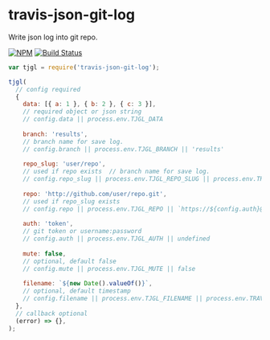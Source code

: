 # travis-json-git-log

Write json log into git repo.

[![NPM](https://img.shields.io/npm/v/travis-json-git-log.svg)](https://www.npmjs.com/package/travis-json-git-log)
[![Build Status](https://travis-ci.org/evolvator/travis-json-git-log.svg?branch=master)](https://travis-ci.org/evolvator/travis-json-git-log)

```js
var tjgl = require('travis-json-git-log');

tjgl(
  // config required
  {
    data: [{ a: 1 }, { b: 2 }, { c: 3 }],
    // required object or json string
    // config.data || process.env.TJGL_DATA
    
    branch: 'results',
    // branch name for save log.
    // config.branch || process.env.TJGL_BRANCH || 'results'
    
    repo_slug: 'user/repo',
    // used if repo exists  // branch name for save log.
    // config.repo_slug || process.env.TJGL_REPO_SLUG || process.env.TRAVIS_REPO_SLUG || undefined
    
    repo: 'http://github.com/user/repo.git',
    // used if repo_slug exists
    // config.repo || process.env.TJGL_REPO || `https://${config.auth}@github.com/${config.repo_slug}.git` || undefined
    
    auth: 'token',
    // git token or username:password
    // config.auth || process.env.TJGL_AUTH || undefined
    
    mute: false,
    // optional, default false
    // config.mute || process.env.TJGL_MUTE || false
    
    filename: `${new Date().valueOf()}`,
    // optional, default timestamp
    // config.filename || process.env.TJGL_FILENAME || process.env.TRAVIS_BUILD_ID || new Date().valueOf()
  },
  // callback optional
  (error) => {},
);
```
